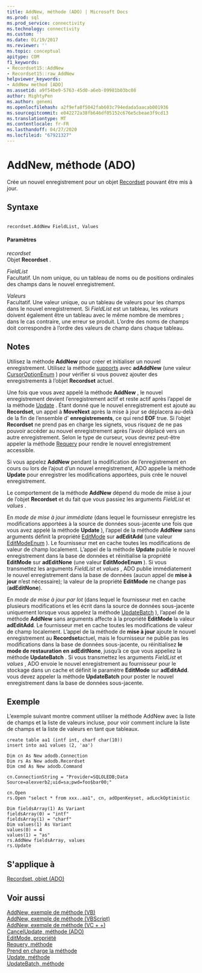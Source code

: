 ```yaml
---
title: AddNew, méthode (ADO) | Microsoft Docs
ms.prod: sql
ms.prod_service: connectivity
ms.technology: connectivity
ms.custom: ''
ms.date: 01/19/2017
ms.reviewer: ''
ms.topic: conceptual
apitype: COM
f1_keywords:
- Recordset15::AddNew
- Recordset15::raw_AddNew
helpviewer_keywords:
- AddNew method [ADO]
ms.assetid: a9f54be9-5763-45d0-a6eb-09981b03bc08
author: MightyPen
ms.author: genemi
ms.openlocfilehash: a2f9efa8f5042fab603c794edada5aacab001936
ms.sourcegitcommit: e042272a38fb646df05152c676e5cbeae3f9cd13
ms.translationtype: MT
ms.contentlocale: fr-FR
ms.lasthandoff: 04/27/2020
ms.locfileid: "67921327"
---
```

# <a name="addnew-method-ado"></a>AddNew, méthode (ADO)
Crée un nouvel enregistrement pour un objet [Recordset](../../../ado/reference/ado-api/recordset-object-ado.md) pouvant être mis à jour.  
  
## <a name="syntax"></a>Syntaxe  
  
```  
  
recordset.AddNew FieldList, Values  
```  
  
#### <a name="parameters"></a>Paramètres  
 *recordset*  
 Objet **Recordset** .  
  
 *FieldList*  
 Facultatif. Un nom unique, ou un tableau de noms ou de positions ordinales des champs dans le nouvel enregistrement.  
  
 *Valeurs*  
 Facultatif. Une valeur unique, ou un tableau de valeurs pour les champs dans le nouvel enregistrement. Si *FieldList* est un tableau, les *valeurs* doivent également être un tableau avec le même nombre de membres ; dans le cas contraire, une erreur se produit. L’ordre des noms de champs doit correspondre à l’ordre des valeurs de champ dans chaque tableau.  
  
## <a name="remarks"></a>Notes  
 Utilisez la méthode **AddNew** pour créer et initialiser un nouvel enregistrement. Utilisez la méthode [supports](../../../ado/reference/ado-api/supports-method.md) avec **adAddNew** (une valeur [CursorOptionEnum](../../../ado/reference/ado-api/cursoroptionenum.md) ) pour vérifier si vous pouvez ajouter des enregistrements à l’objet **Recordset** actuel.  
  
 Une fois que vous avez appelé la méthode **AddNew** , le nouvel enregistrement devient l’enregistrement actif et reste actif après l’appel de la méthode [Update](../../../ado/reference/ado-api/update-method.md) . Étant donné que le nouvel enregistrement est ajouté au **Recordset**, un appel à **MoveNext** après la mise à jour se déplacera au-delà de la fin de l’ensemble d' **enregistrements**, ce qui rend **EOF** true. Si l’objet **Recordset** ne prend pas en charge les signets, vous risquez de ne pas pouvoir accéder au nouvel enregistrement après l’avoir déplacé vers un autre enregistrement. Selon le type de curseur, vous devrez peut-être appeler la méthode [Requery](../../../ado/reference/ado-api/requery-method.md) pour rendre le nouvel enregistrement accessible.  
  
 Si vous appelez **AddNew** pendant la modification de l’enregistrement en cours ou lors de l’ajout d’un nouvel enregistrement, ADO appelle la méthode **Update** pour enregistrer les modifications apportées, puis crée le nouvel enregistrement.  
  
 Le comportement de la méthode **AddNew** dépend du mode de mise à jour de l’objet **Recordset** et du fait que vous passiez les arguments *FieldList* et *values* .  
  
 En *mode de mise à jour immédiate* (dans lequel le fournisseur enregistre les modifications apportées à la source de données sous-jacente une fois que vous avez appelé la méthode **Update** ), l’appel de la méthode **AddNew** sans arguments définit la propriété [EditMode](../../../ado/reference/ado-api/editmode-property.md) sur **adEditAdd** (une valeur [EditModeEnum](../../../ado/reference/ado-api/editmodeenum.md) ). Le fournisseur met en cache toutes les modifications de valeur de champ localement. L’appel de la méthode **Update** publie le nouvel enregistrement dans la base de données et réinitialise la propriété **EditMode** sur **adEditNone** (une valeur **EditModeEnum** ). Si vous transmettez les arguments *FieldList* et *values* , ADO publie immédiatement le nouvel enregistrement dans la base de données (aucun appel de **mise à jour** n’est nécessaire); la valeur de la propriété **EditMode** ne change pas (**adEditNone**).  
  
 En *mode de mise à jour par lot* (dans lequel le fournisseur met en cache plusieurs modifications et les écrit dans la source de données sous-jacente uniquement lorsque vous appelez la méthode [UpdateBatch](../../../ado/reference/ado-api/updatebatch-method.md) ), l’appel de la méthode **AddNew** sans arguments affecte à la propriété **EditMode** la valeur **adEditAdd**. Le fournisseur met en cache toutes les modifications de valeur de champ localement. L’appel de la méthode de **mise à jour** ajoute le nouvel enregistrement au **Recordset**actuel, mais le fournisseur ne publie pas les modifications dans la base de données sous-jacente, ou réinitialisez **le mode de restauration en** **adEditNone**, jusqu’à ce que vous appeliez la méthode **UpdateBatch** . Si vous transmettez les arguments *FieldList* et *values* , ADO envoie le nouvel enregistrement au fournisseur pour le stockage dans un cache et définit le paramètre **EditMode** sur **adEditAdd**. vous devez appeler la méthode **UpdateBatch** pour poster le nouvel enregistrement dans la base de données sous-jacente.  
  
## <a name="example"></a>Exemple  
 L’exemple suivant montre comment utiliser la méthode AddNew avec la liste de champs et la liste de valeurs incluse, pour voir comment inclure la liste de champs et la liste de valeurs en tant que tableaux.  
  
```  
create table aa1 (intf int, charf char(10))  
insert into aa1 values (2, 'aa')  
  
Dim cn As New adodb.Connection  
Dim rs As New adodb.Recordset  
Dim cmd As New adodb.Command  
  
cn.ConnectionString = "Provider=SQLOLEDB;Data Source=alexverb2;uid=sa;pwd=foo$bar00;"  
  
cn.Open  
rs.Open "select * from xxx..aa1", cn, adOpenKeyset, adLockOptimistic  
  
Dim fieldsArray(1) As Variant  
fieldsArray(0) = "intf"  
fieldsArray(1) = "charf"  
Dim values(1) As Variant  
values(0) = 4  
values(1) = "as"  
rs.AddNew fieldsArray, values  
rs.Update  
```  
  
## <a name="applies-to"></a>S'applique à  
 [Recordset, objet (ADO)](../../../ado/reference/ado-api/recordset-object-ado.md)  
  
## <a name="see-also"></a>Voir aussi  
 [AddNew, exemple de méthode (VB)](../../../ado/reference/ado-api/addnew-method-example-vb.md)   
 [AddNew, exemple de méthode (VBScript)](../../../ado/reference/ado-api/addnew-method-example-vbscript.md)   
 [AddNew, exemple de méthode (VC + +)](../../../ado/reference/ado-api/addnew-method-example-vc.md)   
 [CancelUpdate, méthode (ADO)](../../../ado/reference/ado-api/cancelupdate-method-ado.md)   
 [EditMode, propriété](../../../ado/reference/ado-api/editmode-property.md)   
 [Requery, méthode](../../../ado/reference/ado-api/requery-method.md)   
 [Prend en charge la méthode](../../../ado/reference/ado-api/supports-method.md)   
 [Update, méthode](../../../ado/reference/ado-api/update-method.md)   
 [UpdateBatch, méthode](../../../ado/reference/ado-api/updatebatch-method.md)
